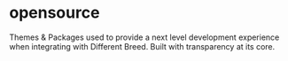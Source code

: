 # opensource

Themes &amp; Packages used to provide a next level development experience when integrating with Different Breed. Built with transparency at its core.
